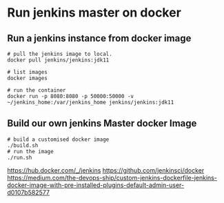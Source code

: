 # Run jenkins master on docker

## Run a jenkins instance from docker image

```shell
# pull the jenkins image to local.
docker pull jenkins/jenkins:jdk11

# list images
docker images

# run the container
docker run -p 8080:8080 -p 50000:50000 -v ~/jenkins_home:/var/jenkins_home jenkins/jenkins:jdk11
```

## Build our own jenkins Master docker Image

```shell
# build a customised docker image
./build.sh
# run the image
./run.sh
```

https://hub.docker.com/_/jenkins
https://github.com/jenkinsci/docker
https://medium.com/the-devops-ship/custom-jenkins-dockerfile-jenkins-docker-image-with-pre-installed-plugins-default-admin-user-d0107b582577